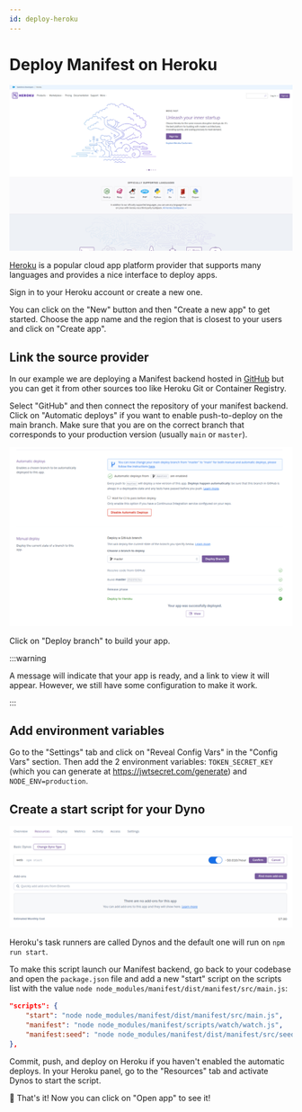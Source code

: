 ```yaml
---
id: deploy-heroku
---
```


# Deploy Manifest on Heroku

![Heroku homepage](./assets/images/deploy/herokuhome.png)

[Heroku](https://heroku.com/) is a popular cloud app platform provider that supports many languages and provides a nice interface to deploy apps.

Sign in to your Heroku account or create a new one.

You can click on the "New" button and then "Create a new app" to get started. Choose the app name and the region that is closest to your users and click on "Create app".

## Link the source provider

In our example we are deploying a Manifest backend hosted in [GitHub](https://github.com) but you can get it from other sources too like Heroku Git or Container Registry.

Select "GitHub" and then connect the repository of your manifest backend. Click on "Automatic deploys" if you want to enable push-to-deploy on the main branch. Make sure that you are on the correct branch that corresponds to your production version (usually `main` or `master`).

![Heroku setup source and automatic deploys](./assets/images/deploy/heroku1.png)

Click on "Deploy branch" to build your app.

:::warning

A message will indicate that your app is ready, and a link to view it will appear. However, we still have some configuration to make it work.

:::

## Add environment variables

Go to the "Settings" tab and click on "Reveal Config Vars" in the "Config Vars" section. Then add the 2 environment variables: `TOKEN_SECRET_KEY` (which you can generate at https://jwtsecret.com/generate) and `NODE_ENV=production`.

## Create a start script for your Dyno

![Heroku dynos script](./assets/images/deploy/heroku2.png)

Heroku's task runners are called Dynos and the default one will run on `npm run start`.

To make this script launch our Manifest backend, go back to your codebase and open the `package.json` file and add a new "start" script on the scripts list with the value `node node_modules/manifest/dist/manifest/src/main.js`:

```json title="package.json"
"scripts": {
	"start": "node node_modules/manifest/dist/manifest/src/main.js",
	"manifest": "node node_modules/manifest/scripts/watch/watch.js",
	"manifest:seed": "node node_modules/manifest/dist/manifest/src/seed/scripts/seed.js"
},
```

Commit, push, and deploy on Heroku if you haven't enabled the automatic deploys. In your Heroku panel, go to the "Resources" tab and activate Dynos to start the script.

🎉 That's it! Now you can click on "Open app" to see it!
